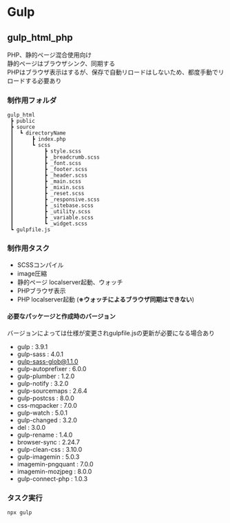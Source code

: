 # Gulp

## gulp_html_php
PHP、静的ページ混合使用向け  
静的ページはブラウザシンク、同期する  
PHPはブラウザ表示はするが、保存で自動リロードはしないため、都度手動でリロードする必要あり  


### 制作用フォルダ
```
gulp_html
 ┣ public
 ┣ source
 ┃  ┗ directoryName
 ┃      ┣ index.php
 ┃      ┗ scss
 ┃          ┣ style.scss
 ┃          ┣ _breadcrumb.scss
 ┃          ┣ _font.scss
 ┃          ┣ _footer.scss
 ┃          ┣ _header.scss
 ┃          ┣ _main.scss
 ┃          ┣ _mixin.scss
 ┃          ┣ _reset.scss
 ┃          ┣ _responsive.scss
 ┃          ┣ _sitebase.scss
 ┃          ┣ _utility.scss
 ┃          ┣ _variable.scss
 ┃          ┗ _widget.scss
 ┗ gulpfile.js
```


### 制作用タスク

- SCSSコンパイル
- image圧縮
- 静的ページ localserver起動、ウォッチ
- PHPブラウザ表示
- PHP localserver起動 (**※ウォッチによるブラウザ同期はできない**)


#### 必要なパッケージと作成時のバージョン
バージョンによっては仕様が変更されgulpfile.jsの更新が必要になる場合あり  

- gulp : 3.9.1
- gulp-sass : 4.0.1
- gulp-sass-glob@1.1.0
- gulp-autoprefixer : 6.0.0
- gulp-plumber : 1.2.0
- gulp-notify : 3.2.0
- gulp-sourcemaps : 2.6.4
- gulp-postcss : 8.0.0
- css-mqpacker : 7.0.0
- gulp-watch : 5.0.1
- gulp-changed : 3.2.0
- del : 3.0.0
- gulp-rename : 1.4.0
- browser-sync : 2.24.7
- gulp-clean-css : 3.10.0
- gulp-imagemin : 5.0.3
- imagemin-pngquant : 7.0.0
- imagemin-mozjpeg : 8.0.0
- gulp-connect-php : 1.0.3


### タスク実行

```
npx gulp
```
